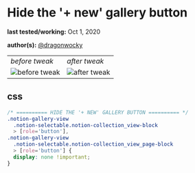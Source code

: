 # Hide the '+ new' gallery button


**last tested/working:** Oct 1, 2020

**author(s):** [@dragonwocky](https://github.com/dragonwocky)

<table border="0">
 <tr>
    <td><i>before tweak</i></td>
    <td><i>after tweak</i></td>
 </tr>
 <tr>
    <td><img alt="before tweak" src="https://i.imgur.com/qfll0sL.png"></td>
    <td><img alt="after tweak" src="https://i.imgur.com/WGIFyAO.png"></td>
 </tr>
</table>

## css

```css
/* ========== HIDE THE '+ NEW' GALLERY BUTTON ========== */
.notion-gallery-view
  .notion-selectable.notion-collection_view-block
  > [role='button'],
.notion-gallery-view
  .notion-selectable.notion-collection_view_page-block
  > [role='button'] {
  display: none !important;
}
```